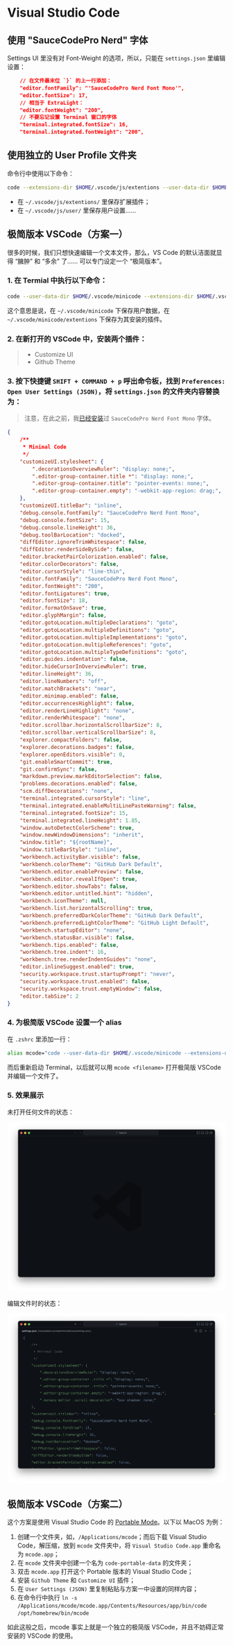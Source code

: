 # Visual Studio Code

## 使用 "SauceCodePro Nerd" 字体

Settings UI 里没有对 Font-Weight 的选项，所以，只能在 `settings.json` 里编辑设置：

```json
    // 在文件最末位 `}` 的上一行添加：
    "editor.fontFamily": "'SauceCodePro Nerd Font Mono'",
    "editor.fontSize": 17,
    // 相当于 ExtraLight：
    "editor.fontWeight": "200",
    // 不要忘记设置 Terminal 窗口的字体
    "terminal.integrated.fontSize": 16,
    "terminal.integrated.fontWeight": "200",
```

## 使用独立的 User Profile 文件夹

命令行中使用以下命令：

```bash
code --extensions-dir $HOME/.vscode/js/extentions --user-data-dir $HOME/.vscode/js/user"
```

* 在 `~/.vscode/js/extentions/` 里保存扩展插件；
* 在 `~/.vscode/js/user/` 里保存用户设置……

## 极简版本 VSCode（方案一）

很多的时候，我们只想快速编辑一个文本文件，那么，VS Code 的默认洁面就显得 “臃肿” 和 “多余” 了…… 可以专门设定一个 “极简版本”。

### 1. 在 Termial 中执行以下命令：

```bash
code --user-data-dir $HOME/.vscode/minicode --extensions-dir $HOME/.vscode/minicode/extentions
```

这个意思是说，在 `~/.vscode/minicode` 下保存用户数据，在 `~/.vscode/minicode/extentions` 下保存为其安装的插件。

### 2. 在新打开的 VSCode 中，安装两个插件：

> * Customize UI
> * Github Theme

### 3. 按下快捷键 `SHIFT + COMMAND + p` 呼出命令板，找到 `Preferences: Open User Settings (JSON)`，将 `settings.json` 的文件夹内容替换为：

> 注意，在此之前，我[已经安装](start-from-terminal.md#7.%20Terminal%2(2))过 `SauceCodePro Nerd Font Mono` 字体。

```json
{
    /**
     * Minimal Code
     */
    "customizeUI.stylesheet": {
        ".decorationsOverviewRuler": "display: none;",
        ".editor-group-container.title *": "display: none;",
        ".editor-group-container.title": "pointer-events: none;",
        ".editor-group-container.empty": "-webkit-app-region: drag;",
    },
    "customizeUI.titleBar": "inline",
    "debug.console.fontFamily": "SauceCodePro Nerd Font Mono",
    "debug.console.fontSize": 15,
    "debug.console.lineHeight": 36,
    "debug.toolBarLocation": "docked",
    "diffEditor.ignoreTrimWhitespace": false,
    "diffEditor.renderSideBySide": false,
    "editor.bracketPairColorization.enabled": false,
    "editor.colorDecorators": false,
    "editor.cursorStyle": "line-thin",
    "editor.fontFamily": "SauceCodePro Nerd Font Mono",
    "editor.fontWeight": "200",
    "editor.fontLigatures": true,
    "editor.fontSize": 18,
    "editor.formatOnSave": true,
    "editor.glyphMargin": false,
    "editor.gotoLocation.multipleDeclarations": "goto",
    "editor.gotoLocation.multipleDefinitions": "goto",
    "editor.gotoLocation.multipleImplementations": "goto",
    "editor.gotoLocation.multipleReferences": "goto",
    "editor.gotoLocation.multipleTypeDefinitions": "goto",
    "editor.guides.indentation": false,
    "editor.hideCursorInOverviewRuler": true,
    "editor.lineHeight": 36,
    "editor.lineNumbers": "off",
    "editor.matchBrackets": "near",
    "editor.minimap.enabled": false,
    "editor.occurrencesHighlight": false,
    "editor.renderLineHighlight": "none",
    "editor.renderWhitespace": "none",
    "editor.scrollbar.horizontalScrollbarSize": 8,
    "editor.scrollbar.verticalScrollbarSize": 8,
    "explorer.compactFolders": false,
    "explorer.decorations.badges": false,
    "explorer.openEditors.visible": 0,
    "git.enableSmartCommit": true,
    "git.confirmSync": false,
    "markdown.preview.markEditorSelection": false,
    "problems.decorations.enabled": false,
    "scm.diffDecorations": "none",
    "terminal.integrated.cursorStyle": "line",
    "terminal.integrated.enableMultiLinePasteWarning": false,
    "terminal.integrated.fontSize": 15,
    "terminal.integrated.lineHeight": 1.85,
    "window.autoDetectColorScheme": true,
    "window.newWindowDimensions": "inherit",
    "window.title": "${rootName}",
    "window.titleBarStyle": "inline",
    "workbench.activityBar.visible": false,
    "workbench.colorTheme": "GitHub Dark Default",
    "workbench.editor.enablePreview": false,
    "workbench.editor.revealIfOpen": true,
    "workbench.editor.showTabs": false,
    "workbench.editor.untitled.hint": "hidden",
    "workbench.iconTheme": null,
    "workbench.list.horizontalScrolling": true,
    "workbench.preferredDarkColorTheme": "GitHub Dark Default",
    "workbench.preferredLightColorTheme": "GitHub Light Default",
    "workbench.startupEditor": "none",
    "workbench.statusBar.visible": false,
    "workbench.tips.enabled": false,
    "workbench.tree.indent": 16,
    "workbench.tree.renderIndentGuides": "none",
    "editor.inlineSuggest.enabled": true,
    "security.workspace.trust.startupPrompt": "never",
    "security.workspace.trust.enabled": false,
    "security.workspace.trust.emptyWindow": false,
    "editor.tabSize": 2
}
```

### 4. 为极简版 VSCode 设置一个 alias

在 `.zshrc` 里添加一行：

```bash
alias mcode="code --user-data-dir $HOME/.vscode/minicode --extensions-dir $HOME/.vscode/minicode/extentions"
```

而后重新启动 Terminal，以后就可以用 `mcode <filename>` 打开极简版 VSCode 并编辑一个文件了。

### 5. 效果展示

未打开任何文件的状态：

![](images/minicode-no-file-open.png)

编辑文件时的状态：

![](images/minicode-editing-settings-json.png)

## 极简版本 VSCode（方案二）

这个方案是使用 Visual Studio Code 的 [Portable Mode](https://code.visualstudio.com/docs/editor/portable)。以下以 MacOS 为例：

1. 创建一个文件夹，如，`/Applications/mcode`；而后下载 Visual Studio Code，解压缩，放到 `mcode` 文件夹中，将 `Visual Studio Code.app` 重命名为 `mcode.app`；
2. 在 `mcode` 文件夹中创建一个名为 `code-portable-data` 的文件夹；
3. 双击 `mcode.app` 打开这个 Portable 版本的 Visual Studio Code；
4. 安装 `Github Theme` 和 `Customize UI` 插件；
5. 在 `User Settings (JSON)` 里复制粘贴与方案一中设置的同样内容；
6. 在命令行中执行 `ln -s /Applications/mcode/mcode.app/Contents/Resources/app/bin/code /opt/homebrew/bin/mcode`


如此这般之后，mcode 事实上就是一个独立的极简版 VSCode，并且不妨碍正常安装的 VSCode 的使用。
